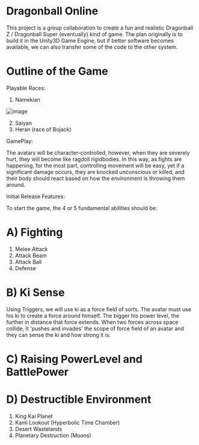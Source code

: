 # Dragonball Online

This project is a group collaboration to create a fun and realistic Dragonball Z / Dragonball Super (eventually) kind of game.
The plan originally is to build it in the Unity3D Game Engine, but if better software becomes available, we can also transfer some of the code to the other system.

Outline of the Game
===================


Playable Races:
  
  1. Namekian
  
  ![image](https://raw.github.com/Blackweda/Dragonball-Z-Online/master/Screenshots/daP3O39.jpg)
  
  2. Saiyan
  3. Heran (race of Bojack)
  
  
GamePlay:

The avatars will be character-controlled, however, when they are severely hurt, they will become like ragdoll rigidbodies. In this way, as fights are happening, for the most part, controlling movement will be easy, yet if a significant damage occurs, they are knocked unconscious or killed, and their body should react based on how the environment is throwing them around.


Initial Release Features:

To start the game, the 4 or 5 fundamental abilities should be:

A) Fighting
===========

  1. Melee Attack
  2. Attack Beam
  3. Attack Ball
  4. Defense 
  
B) Ki Sense
===========

Using Triggers, we will use ki as a force field of sorts. The avatar must use his ki to create a force around himself. The bigger his power level, the further in distance that force extends. When two forces across space collide, it 'pushes and invades' the scope of force field of an avatar and they can sense the ki and how strong it is.

C) Raising PowerLevel and BattlePower
=========================




D) Destructible Environment
===========================

  1. King Kai Planet
  2. Kami Lookout (Hyperbolic Time Chamber)
  3. Desert Wastelands
  4. Planetary Destruction (Moons)
  
